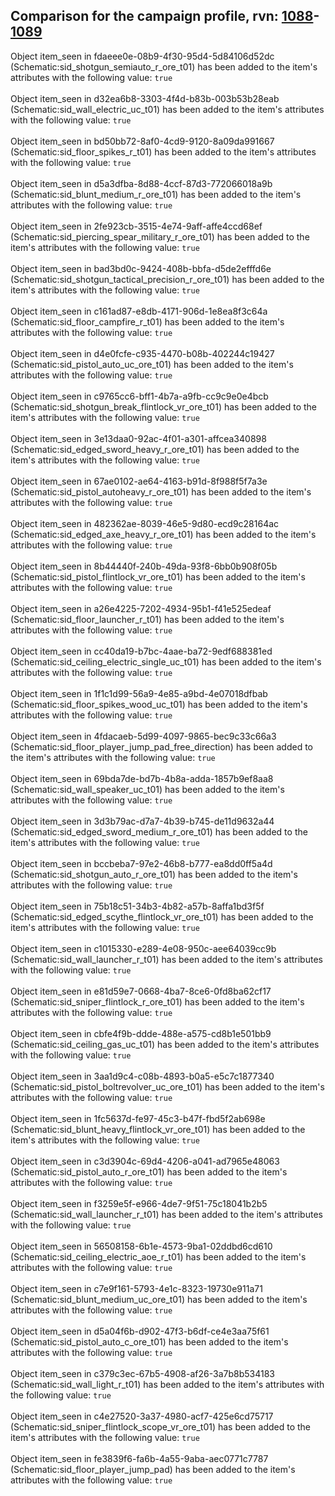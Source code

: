 ## Comparison for the campaign profile, rvn: [1088](https://github.com/PRO100KatYT/FortniteProfileRevisions/tree/main/profiles/campaign/1088%20campaign.json)-[1089](https://github.com/PRO100KatYT/FortniteProfileRevisions/tree/main/profiles/campaign/1089%20campaign.json)

Object item_seen in fdaeee0e-08b9-4f30-95d4-5d84106d52dc (Schematic:sid_shotgun_semiauto_r_ore_t01) has been added to the item's attributes with the following value: `true`
<br><br>
Object item_seen in d32ea6b8-3303-4f4d-b83b-003b53b28eab (Schematic:sid_wall_electric_uc_t01) has been added to the item's attributes with the following value: `true`
<br><br>
Object item_seen in bd50bb72-8af0-4cd9-9120-8a09da991667 (Schematic:sid_floor_spikes_r_t01) has been added to the item's attributes with the following value: `true`
<br><br>
Object item_seen in d5a3dfba-8d88-4ccf-87d3-772066018a9b (Schematic:sid_blunt_medium_r_ore_t01) has been added to the item's attributes with the following value: `true`
<br><br>
Object item_seen in 2fe923cb-3515-4e74-9aff-affe4ccd68ef (Schematic:sid_piercing_spear_military_r_ore_t01) has been added to the item's attributes with the following value: `true`
<br><br>
Object item_seen in bad3bd0c-9424-408b-bbfa-d5de2efffd6e (Schematic:sid_shotgun_tactical_precision_r_ore_t01) has been added to the item's attributes with the following value: `true`
<br><br>
Object item_seen in c161ad87-e8db-4171-906d-1e8ea8f3c64a (Schematic:sid_floor_campfire_r_t01) has been added to the item's attributes with the following value: `true`
<br><br>
Object item_seen in d4e0fcfe-c935-4470-b08b-402244c19427 (Schematic:sid_pistol_auto_uc_ore_t01) has been added to the item's attributes with the following value: `true`
<br><br>
Object item_seen in c9765cc6-bff1-4b7a-a9fb-cc9c9e0e4bcb (Schematic:sid_shotgun_break_flintlock_vr_ore_t01) has been added to the item's attributes with the following value: `true`
<br><br>
Object item_seen in 3e13daa0-92ac-4f01-a301-affcea340898 (Schematic:sid_edged_sword_heavy_r_ore_t01) has been added to the item's attributes with the following value: `true`
<br><br>
Object item_seen in 67ae0102-ae64-4163-b91d-8f988f5f7a3e (Schematic:sid_pistol_autoheavy_r_ore_t01) has been added to the item's attributes with the following value: `true`
<br><br>
Object item_seen in 482362ae-8039-46e5-9d80-ecd9c28164ac (Schematic:sid_edged_axe_heavy_r_ore_t01) has been added to the item's attributes with the following value: `true`
<br><br>
Object item_seen in 8b44440f-240b-49da-93f8-6bb0b908f05b (Schematic:sid_pistol_flintlock_vr_ore_t01) has been added to the item's attributes with the following value: `true`
<br><br>
Object item_seen in a26e4225-7202-4934-95b1-f41e525edeaf (Schematic:sid_floor_launcher_r_t01) has been added to the item's attributes with the following value: `true`
<br><br>
Object item_seen in cc40da19-b7bc-4aae-ba72-9edf688381ed (Schematic:sid_ceiling_electric_single_uc_t01) has been added to the item's attributes with the following value: `true`
<br><br>
Object item_seen in 1f1c1d99-56a9-4e85-a9bd-4e07018dfbab (Schematic:sid_floor_spikes_wood_uc_t01) has been added to the item's attributes with the following value: `true`
<br><br>
Object item_seen in 4fdacaeb-5d99-4097-9865-bec9c33c66a3 (Schematic:sid_floor_player_jump_pad_free_direction) has been added to the item's attributes with the following value: `true`
<br><br>
Object item_seen in 69bda7de-bd7b-4b8a-adda-1857b9ef8aa8 (Schematic:sid_wall_speaker_uc_t01) has been added to the item's attributes with the following value: `true`
<br><br>
Object item_seen in 3d3b79ac-d7a7-4b39-b745-de11d9632a44 (Schematic:sid_edged_sword_medium_r_ore_t01) has been added to the item's attributes with the following value: `true`
<br><br>
Object item_seen in bccbeba7-97e2-46b8-b777-ea8dd0ff5a4d (Schematic:sid_shotgun_auto_r_ore_t01) has been added to the item's attributes with the following value: `true`
<br><br>
Object item_seen in 75b18c51-34b3-4b82-a57b-8affa1bd3f5f (Schematic:sid_edged_scythe_flintlock_vr_ore_t01) has been added to the item's attributes with the following value: `true`
<br><br>
Object item_seen in c1015330-e289-4e08-950c-aee64039cc9b (Schematic:sid_wall_launcher_r_t01) has been added to the item's attributes with the following value: `true`
<br><br>
Object item_seen in e81d59e7-0668-4ba7-8ce6-0fd8ba62cf17 (Schematic:sid_sniper_flintlock_r_ore_t01) has been added to the item's attributes with the following value: `true`
<br><br>
Object item_seen in cbfe4f9b-ddde-488e-a575-cd8b1e501bb9 (Schematic:sid_ceiling_gas_uc_t01) has been added to the item's attributes with the following value: `true`
<br><br>
Object item_seen in 3aa1d9c4-c08b-4893-b0a5-e5c7c1877340 (Schematic:sid_pistol_boltrevolver_uc_ore_t01) has been added to the item's attributes with the following value: `true`
<br><br>
Object item_seen in 1fc5637d-fe97-45c3-b47f-fbd5f2ab698e (Schematic:sid_blunt_heavy_flintlock_vr_ore_t01) has been added to the item's attributes with the following value: `true`
<br><br>
Object item_seen in c3d3904c-69d4-4206-a041-ad7965e48063 (Schematic:sid_pistol_auto_r_ore_t01) has been added to the item's attributes with the following value: `true`
<br><br>
Object item_seen in f3259e5f-e966-4de7-9f51-75c18041b2b5 (Schematic:sid_wall_launcher_r_t01) has been added to the item's attributes with the following value: `true`
<br><br>
Object item_seen in 56508158-6b1e-4573-9ba1-02ddbd6cd610 (Schematic:sid_ceiling_electric_aoe_r_t01) has been added to the item's attributes with the following value: `true`
<br><br>
Object item_seen in c7e9f161-5793-4e1c-8323-19730e911a71 (Schematic:sid_blunt_medium_uc_ore_t01) has been added to the item's attributes with the following value: `true`
<br><br>
Object item_seen in d5a04f6b-d902-47f3-b6df-ce4e3aa75f61 (Schematic:sid_pistol_auto_c_ore_t01) has been added to the item's attributes with the following value: `true`
<br><br>
Object item_seen in c379c3ec-67b5-4908-af26-3a7b8b534183 (Schematic:sid_wall_light_r_t01) has been added to the item's attributes with the following value: `true`
<br><br>
Object item_seen in c4e27520-3a37-4980-acf7-425e6cd75717 (Schematic:sid_sniper_flintlock_scope_vr_ore_t01) has been added to the item's attributes with the following value: `true`
<br><br>
Object item_seen in fe3839f6-fa6b-4a55-9aba-aec0771c7787 (Schematic:sid_floor_player_jump_pad) has been added to the item's attributes with the following value: `true`
<br><br>
